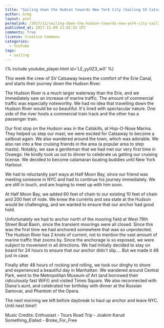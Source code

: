 ```yaml
---
title: "Sailing down the Hudson towards New York City (Sailing SV Catsaway) - Ep. 17"
author: Greg
layout: post
permalink: /2017/11/sailing-down-the-hudson-towards-new-york-city-sailing-sv-catsaway-ep-17
published_at: 2017-11-09 21:02:53 UTC
comments: True
licence: Creative Commons
categories:
  - YouTube
tags:
  - sailing
---
```


{% include youtube_player.html id='LE_yy0Z3_w0' %}




This week the crew of SV Catsaway leaves the comfort of the Erie Canal, and starts their journey down the Hudson River.

The Hudson River is a much larger waterway than the Erie, and we immediately saw an increase of marine traffic.  The amount of commercial traffic was especially noteworthy.  We had no idea that travelling down the Hudson River would be so beautiful.  It's lined with spectacular nature.  One side of the river hosts a commercial train track and the other has a passenger train.  

Our first stop on the Hudson was in the Catskills, at Hop-O-Nose Marina.  They helped us step our mast; we were excited for Catsaway to become a sailboat again.  We also wandered around the town, which was adorable.  We also ran into a few cruising friends in the area (a popular area to step masts).  Notably, we saw a gentleman that we had met our very first time in Oswego.  He kindly took us out to dinner to celebrate us getting our cruising license.  We decided to become catamaran boating buddies until New York Harbour.

We had to reluctantly part ways at Half Moon Bay, since our friend was meeting someone in NYC and had to continue his journey immediately.  We are still in touch, and are hoping to meet up with him soon.

At Half Moon Bay, we added 60 feet of chain to our existing 10 feet of chain and 200 feet of rode.  We knew the currents and sea state at the Hudson would be challenging, and we wanted to ensure that our anchor had good hold.

Unfortunately we had to anchor north of the mooring field at West 79th Street Boat Basin, since the transient moorings were all closed.  Since this was the first time we had anchored somewhere that was so unprotected.  The Hudson River has 2 knots of current, not to mention the vast amount of marine traffic that zooms by.  Since the anchorage is so exposed, we were subject to movement in all directions.  We had initially decided to stay on board for 24 hours to ensure that our anchor didn't slip…. But we made it 48 just in case.

Finally after 48 hours of rocking and rolling, we took our dinghy to shore and experienced a beautiful day in Manhattan.  We wandered around Central Park, went to the Metropolitan Museum of Art (and borrowed their ridiculously fast WiFi!) and visited Times Square.  We also reconnected with Diana's aunt, and celebrated her birthday with dinner at the Russian Samovar, and Phantom of the Opera.

The next morning we left before daybreak to haul up anchor and leave NYC.  Until next time!!

Music Credits:
Enthusiast - Tours
Road Trip - Joakim Karud
Something_Elated - Broke_For_Free

